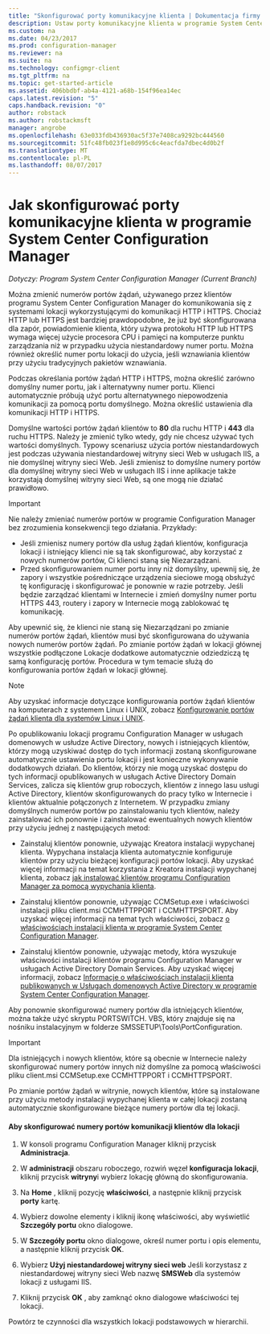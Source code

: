 ```yaml
---
title: "Skonfigurować porty komunikacyjne klienta | Dokumentacja firmy Microsoft"
description: Ustaw porty komunikacyjne klienta w programie System Center Configuration Manager.
ms.custom: na
ms.date: 04/23/2017
ms.prod: configuration-manager
ms.reviewer: na
ms.suite: na
ms.technology: configmgr-client
ms.tgt_pltfrm: na
ms.topic: get-started-article
ms.assetid: 406bbdbf-ab4a-4121-a68b-154f96ea14ec
caps.latest.revision: "5"
caps.handback.revision: "0"
author: robstack
ms.author: robstackmsft
manager: angrobe
ms.openlocfilehash: 63e033fdb436930ac5f37e7408ca9292bc444560
ms.sourcegitcommit: 51fc48fb023f1e8d995c6c4eacfda7dbec4d0b2f
ms.translationtype: MT
ms.contentlocale: pl-PL
ms.lasthandoff: 08/07/2017
---
```

# <a name="how-to-configure-client-communication-ports-in-system-center-configuration-manager"></a>Jak skonfigurować porty komunikacyjne klienta w programie System Center Configuration Manager

*Dotyczy: Program System Center Configuration Manager (Current Branch)*

Można zmienić numerów portów żądań, używanego przez klientów programu System Center Configuration Manager do komunikowania się z systemami lokacji wykorzystującymi do komunikacji HTTP i HTTPS. Chociaż HTTP lub HTTPS jest bardziej prawdopodobne, że już być skonfigurowana dla zapór, powiadomienie klienta, który używa protokołu HTTP lub HTTPS wymaga więcej użycie procesora CPU i pamięci na komputerze punktu zarządzania niż w przypadku użycia niestandardowy numer portu. Można również określić numer portu lokacji do użycia, jeśli wznawiania klientów przy użyciu tradycyjnych pakietów wznawiania.  

 Podczas określania portów żądań HTTP i HTTPS, można określić zarówno domyślny numer portu, jak i alternatywny numer portu. Klienci automatycznie próbują użyć portu alternatywnego niepowodzenia komunikacji za pomocą portu domyślnego. Można określić ustawienia dla komunikacji HTTP i HTTPS.  

 Domyślne wartości portów żądań klientów to **80** dla ruchu HTTP i **443** dla ruchu HTTPS. Należy je zmienić tylko wtedy, gdy nie chcesz używać tych wartości domyślnych. Typowy scenariusz użycia portów niestandardowych jest podczas używania niestandardowej witryny sieci Web w usługach IIS, a nie domyślnej witryny sieci Web. Jeśli zmienisz to domyślne numery portów dla domyślnej witryny sieci Web w usługach IIS i inne aplikacje także korzystają domyślnej witryny sieci Web, są one mogą nie działać prawidłowo.  

> [!IMPORTANT]  
>  Nie należy zmieniać numerów portów w programie Configuration Manager bez zrozumienia konsekwencji tego działania. Przykłady:  
>   
>  -   Jeśli zmienisz numery portów dla usług żądań klientów, konfiguracja lokacji i istniejący klienci nie są tak skonfigurować, aby korzystać z nowych numerów portów, Ci klienci staną się Niezarządzani.  
> -   Przed skonfigurowaniem numer portu inny niż domyślny, upewnij się, że zapory i wszystkie pośredniczące urządzenia sieciowe mogą obsłużyć tę konfigurację i skonfigurować je ponownie w razie potrzeby. Jeśli będzie zarządzać klientami w Internecie i zmień domyślny numer portu HTTPS 443, routery i zapory w Internecie mogą zablokować tę komunikację.  

 Aby upewnić się, że klienci nie staną się Niezarządzani po zmianie numerów portów żądań, klientów musi być skonfigurowana do używania nowych numerów portów żądań. Po zmianie portów żądań w lokacji głównej wszystkie podłączone Lokacje dodatkowe automatycznie odziedziczą tę samą konfigurację portów. Procedura w tym temacie służą do konfigurowania portów żądań w lokacji głównej.  

> [!NOTE]  
>  Aby uzyskać informacje dotyczące konfigurowania portów żądań klientów na komputerach z systemem Linux i UNIX, zobacz [Konfigurowanie portów żądań klienta dla systemów Linux i UNIX](../../../core/clients/deploy/deploy-clients-to-unix-and-linux-servers.md#BKMK_ConfigLnUClientCommuincations).  

 Po opublikowaniu lokacji programu Configuration Manager w usługach domenowych w usłudze Active Directory, nowych i istniejących klientów, którzy mogą uzyskiwać dostęp do tych informacji zostaną skonfigurowane automatycznie ustawienia portu lokacji i jest konieczne wykonywanie dodatkowych działań. Do klientów, którzy nie mogą uzyskać dostępu do tych informacji opublikowanych w usługach Active Directory Domain Services, zalicza się klientów grup roboczych, klientów z innego lasu usługi Active Directory, klientów skonfigurowanych do pracy tylko w Internecie i klientów aktualnie połączonych z Internetem. W przypadku zmiany domyślnych numerów portów po zainstalowaniu tych klientów, należy zainstalować ich ponownie i zainstalować ewentualnych nowych klientów przy użyciu jednej z następujących metod:  

-   Zainstaluj klientów ponownie, używając Kreatora instalacji wypychanej klienta. Wypychana instalacja klienta automatycznie konfiguruje klientów przy użyciu bieżącej konfiguracji portów lokacji. Aby uzyskać więcej informacji na temat korzystania z Kreatora instalacji wypychanej klienta, zobacz [jak instalować klientów programu Configuration Manager za pomocą wypychania klienta](../../../core/clients/deploy/deploy-clients-to-windows-computers.md#BKMK_ClientPush).  

-   Zainstaluj klientów ponownie, używając CCMSetup.exe i właściwości instalacji pliku client.msi CCMHTTPPORT i CCMHTTPSPORT. Aby uzyskać więcej informacji na temat tych właściwości, zobacz [o właściwościach instalacji klienta w programie System Center Configuration Manager](../../../core/clients/deploy/about-client-installation-properties.md).  

-   Zainstaluj klientów ponownie, używając metody, która wyszukuje właściwości instalacji klientów programu Configuration Manager w usługach Active Directory Domain Services. Aby uzyskać więcej informacji, zobacz [Informacje o właściwościach instalacji klienta publikowanych w Usługach domenowych Active Directory w programie System Center Configuration Manager](../../../core/clients/deploy/about-client-installation-properties-published-to-active-directory-domain-services.md).  

 Aby ponownie skonfigurować numery portów dla istniejących klientów, można także użyć skryptu PORTSWITCH. VBS, który znajduje się na nośniku instalacyjnym w folderze SMSSETUP\Tools\PortConfiguration.  

> [!IMPORTANT]  
>  Dla istniejących i nowych klientów, które są obecnie w Internecie należy skonfigurować numery portów innych niż domyślne za pomocą właściwości pliku client.msi CCMSetup.exe CCMHTTPPORT i CCMHTTPSPORT.  

 Po zmianie portów żądań w witrynie, nowych klientów, które są instalowane przy użyciu metody instalacji wypychanej klienta w całej lokacji zostaną automatycznie skonfigurowane bieżące numery portów dla tej lokacji.  

#### <a name="to-configure-the-client-communication-port-numbers-for-a-site"></a>Aby skonfigurować numery portów komunikacji klientów dla lokacji  

1.  W konsoli programu Configuration Manager kliknij przycisk **Administracja**.  

2.  W **administracji** obszaru roboczego, rozwiń węzeł **konfiguracja lokacji**, kliknij przycisk **witryny**i wybierz lokację główną do skonfigurowania.  

3.  Na **Home** , kliknij pozycję **właściwości**, a następnie kliknij przycisk **porty** kartę.  

4.  Wybierz dowolne elementy i kliknij ikonę właściwości, aby wyświetlić **Szczegóły portu** okno dialogowe.  

5.  W **Szczegóły portu** okno dialogowe, określ numer portu i opis elementu, a następnie kliknij przycisk **OK**.  

6.  Wybierz **Użyj niestandardowej witryny sieci web** Jeśli korzystasz z niestandardowej witryny sieci Web nazwę **SMSWeb** dla systemów lokacji z usługami IIS.  

7.  Kliknij przycisk **OK** , aby zamknąć okno dialogowe właściwości tej lokacji.  

 Powtórz te czynności dla wszystkich lokacji podstawowych w hierarchii.
